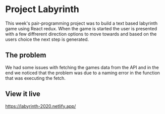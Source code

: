 # Project Labyrinth

This week's pair-programming project was to build a text based labyrinth game using React redux. When the game is started the user is presented with a few diffrerent direction options to move towards and based on the users choice the next step is generated. 

## The problem

We had some issues with fetching the games data from the API and in the end we noticed that the problem was due to a naming error in the function that was executing the fetch. 

## View it live

https://labyrinth-2020.netlify.app/

